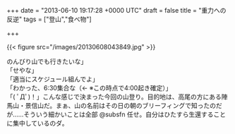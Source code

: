 
+++
date = "2013-06-10 19:17:28 +0000 UTC"
draft = false
title = "重力への反逆"
tags = ["登山","食べ物"]

+++


{{< figure src="/images/20130608043849.jpg"  >}}

のんびり山でも行きたいな」<br/>
「せやな」<br/>
「適当にスケジュール組んでよ」<br/>
「わかった、6:30集合な（← ※この時点で4:00起き確定）」<br/>
「( ﾟДﾟ)！」こんな感じで決まった今回の山登り。目的地は、高尾の方にある陣馬山・景信山だ。まぁ、山の名前はその日の朝のブリーフィングで知ったのだが……そういう細かいことは全部 @subsfn 任せ。自分はひたすら生還することに集中しているのダ。

